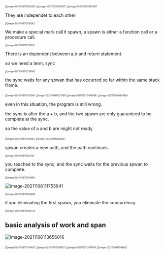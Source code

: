 <img src="/Users/kestrel/developer/nrookie.github.io/collections/parallel_computing/image-20211108105838265.png" alt="image-20211108105838265" style="zoom:50%;" />

<img src="/Users/kestrel/developer/nrookie.github.io/collections/parallel_computing/image-20211108105901671.png" alt="image-20211108105901671" style="zoom:50%;" />





<img src="/Users/kestrel/developer/nrookie.github.io/collections/parallel_computing/image-20211108105935917.png" alt="image-20211108105935917" style="zoom:50%;" />

They are independet to each other





<img src="/Users/kestrel/developer/nrookie.github.io/collections/parallel_computing/image-20211108110019292.png" alt="image-20211108110019292" style="zoom:50%;" />



We make a special mark call it spawn, a spawn is either a function call or a procedure call.



<img src="/Users/kestrel/developer/nrookie.github.io/collections/parallel_computing/image-20211108110210035.png" alt="image-20211108110210035" style="zoom:50%;" />



There is an dependent between a,b and return statement.





so we need a term, sync



<img src="/Users/kestrel/developer/nrookie.github.io/collections/parallel_computing/image-20211108110259760.png" alt="image-20211108110259760" style="zoom:50%;" />





the sync waits for any spwan that has occurred so far within the same stack frame.

<img src="/Users/kestrel/developer/nrookie.github.io/collections/parallel_computing/image-20211108110421548.png" alt="image-20211108110421548" style="zoom:50%;" />

<img src="/Users/kestrel/developer/nrookie.github.io/collections/parallel_computing/image-20211108110521799.png" alt="image-20211108110521799" style="zoom:50%;" />



<img src="/Users/kestrel/developer/nrookie.github.io/collections/parallel_computing/image-20211108110546906.png" alt="image-20211108110546906" style="zoom:50%;" />





<img src="/Users/kestrel/developer/nrookie.github.io/collections/parallel_computing/image-20211108110654563.png" alt="image-20211108110654563" style="zoom:50%;" />





even in this situation, the program is still wrong.



the sync is after the a + b, and the two spawn are only guaranteed to be complete at the sync.

 so the value of a and b are might not ready.





<img src="/Users/kestrel/developer/nrookie.github.io/collections/parallel_computing/image-20211108110919484.png" alt="image-20211108110919484" style="zoom:50%;" />





<img src="/Users/kestrel/developer/nrookie.github.io/collections/parallel_computing/image-20211108111026537.png" alt="image-20211108111026537" style="zoom:50%;" />



spwan creates a new path, and the path continues.



<img src="/Users/kestrel/developer/nrookie.github.io/collections/parallel_computing/image-20211108111232133.png" alt="image-20211108111232133" style="zoom:50%;" />

you reached to the sync, and the sync waits for the previous spwan to complete.



<img src="/Users/kestrel/developer/nrookie.github.io/collections/parallel_computing/image-20211108111545999.png" alt="image-20211108111545999" style="zoom:50%;" />





![image-20211108111755941](/Users/kestrel/developer/nrookie.github.io/collections/parallel_computing/image-20211108111755941.png)



<img src="/Users/kestrel/developer/nrookie.github.io/collections/parallel_computing/image-20211108112552469.png" alt="image-20211108112552469" style="zoom:50%;" />



if you eliminating the first spawn, you eliminate the concurrency.





<img src="/Users/kestrel/developer/nrookie.github.io/collections/parallel_computing/image-20211108113025733.png" alt="image-20211108113025733" style="zoom:50%;" />







## basic analysis of work and span



![image-20211108113656016](/Users/kestrel/developer/nrookie.github.io/collections/parallel_computing/image-20211108113656016.png)





<img src="/Users/kestrel/developer/nrookie.github.io/collections/parallel_computing/image-20211108113748492.png" alt="image-20211108113748492" style="zoom:50%;" />





<img src="/Users/kestrel/developer/nrookie.github.io/collections/parallel_computing/image-20211108113859131.png" alt="image-20211108113859131" style="zoom:50%;" />





<img src="/Users/kestrel/developer/nrookie.github.io/collections/parallel_computing/image-20211108113917589.png" alt="image-20211108113917589" style="zoom:50%;" />





<img src="/Users/kestrel/developer/nrookie.github.io/collections/parallel_computing/image-20211108114048602.png" alt="image-20211108114048602" style="zoom:50%;" />

